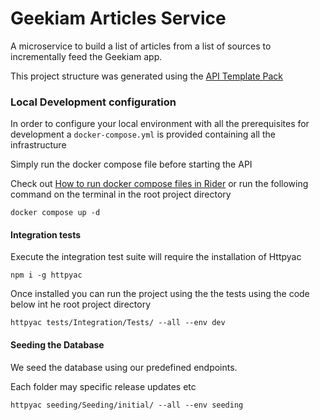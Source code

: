 # Geekiam Articles Service

A microservice to build a list of articles from a list of sources to incrementally feed the Geekiam app.

This project structure  was generated using the [API Template Pack](https://www.apitemplatepack.com/ "API Template Pack")

### Local Development configuration

In order to configure your local environment with all the prerequisites for development a `docker-compose.yml` is provided containing all the infrastructure

Simply run the docker compose file before starting the API

Check out [How to run docker compose files in Rider](https://garywoodfine.com/how-to-run-docker-compose-files-in-rider/)
or run the following command on the terminal in the root project directory 

```shell
docker compose up -d 
```

#### Integration tests

Execute the integration test suite will require the installation of Httpyac
```shell
npm i -g httpyac
```

Once installed you can run the project using the the tests using the code below int he root project directory

```shell
httpyac tests/Integration/Tests/ --all --env dev
```
#### Seeding the Database
We seed the database using our predefined endpoints.

Each folder may specific release updates etc

```shell
httpyac seeding/Seeding/initial/ --all --env seeding
```
